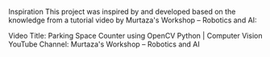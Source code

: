 Inspiration
This project was inspired by and developed based on the knowledge from a tutorial video by Murtaza's Workshop – Robotics and AI:

Video Title: Parking Space Counter using OpenCV Python | Computer Vision
YouTube Channel: Murtaza's Workshop – Robotics and AI

